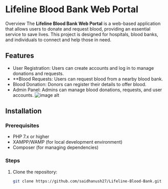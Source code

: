 # Lifeline Blood Bank Web Portal

Overview
The **Lifeline Blood Bank Web Portal** is a web-based application that allows users to donate and request blood, providing an essential service to save lives. This project is designed for hospitals, blood banks, and individuals to connect and help those in need.

## Features
- User Registration: Users can create accounts and log in to manage donations and requests.
- **Blood Requests: Users can request blood from a nearby blood bank.
- Blood Donation: Donors can register their details to offer blood.
- Admin Panel: Admins can manage blood donations, requests, and user accounts.
  ![image alt](https://github.com/saidhanush27/Bloodbank-WebApp/blob/500554cd04cf7ec70f9a8e6aabb5a59ce82e4fbe/Screenshot%202024-10-21%20112104.png)

## Installation

### Prerequisites
- PHP 7.x or higher
- XAMPP/WAMP (for local development environment)
- Composer (for managing dependencies)

### Steps
1. Clone the repository:
   ```bash
   git clone https://github.com/saidhanush27/Lifeline-Blood-Bank.git

